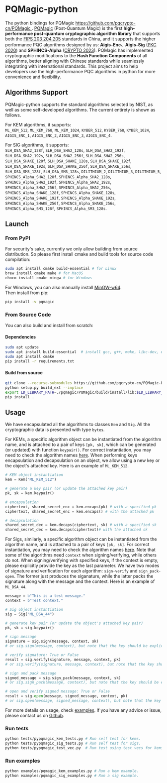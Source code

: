 # PQMagic-python

 The python bindings for PQMagic https://github.com/pqcrypto-cn/PQMagic . [PQMagic](https://pqcrypto.dev/) (Post-Quantum Magic) is the first **high-performance post-quantum cryptographic algorithm library** that supports both the [FIPS 203 204 205](https://csrc.nist.gov/news/2024/postquantum-cryptography-fips-approved) standards in China, and it supports the higher performance PQC algorithms designed by us: **Aigis-Enc、Aigis-Sig** ([PKC 2020]((https://eprint.iacr.org/2019/510))) and **SPHINCS-Alpha** ([CRYPTO 2023](https://eprint.iacr.org/2022/059)). PQMagic has implemented cryptographic modifications to the **Hash Function Components** of all algorithms, better aligning with Chinese standards while seamlessly integrating with international standards. This project aims to help developers use the high-performance PQC algorithms in python for more convenience and flexibility.

## Algorithms Support
PQMagic-python supports the standard algorithms selected by NIST, as well as some self-developed algorithms. The current entirety is shown as follows.

For KEM algorithms, it supports:  
`ML_KEM_512`, `ML_KEM_768`, `ML_KEM_1024`, `KYBER_512`, `KYBER_768`, `KYBER_1024`, `AIGIS_ENC_1`, `AIGIS_ENC_2`, `AIGIS_ENC_3`, `AIGIS_ENC_4`.

For SIG algorithms, it supports:  
`SLH_DSA_SHA2_128f`, `SLH_DSA_SHA2_128s`, `SLH_DSA_SHA2_192f`, `SLH_DSA_SHA2_192s`, `SLH_DSA_SHA2_256f`, `SLH_DSA_SHA2_256s`, 
`SLH_DSA_SHAKE_128f`, `SLH_DSA_SHAKE_128s`, `SLH_DSA_SHAKE_192f`, `SLH_DSA_SHAKE_192s`, `SLH_DSA_SHAKE_256f`, `SLH_DSA_SHAKE_256s`, 
`SLH_DSA_SM3_128f`, `SLH_DSA_SM3_128s`, `DILITHIUM_2`, `DILITHIUM_3`, `DILITHIUM_5`, `SPHINCS_Alpha_SHA2_128f`, `SPHINCS_Alpha_SHA2_128s`, `SPHINCS_Alpha_SHA2_192f`, `SPHINCS_Alpha_SHA2_192s`, `SPHINCS_Alpha_SHA2_256f`, `SPHINCS_Alpha_SHA2_256s`, 
`SPHINCS_Alpha_SHAKE_128f`, `SPHINCS_Alpha_SHAKE_128s`, `SPHINCS_Alpha_SHAKE_192f`, `SPHINCS_Alpha_SHAKE_192s`,  `SPHINCS_Alpha_SHAKE_256f`, `SPHINCS_Alpha_SHAKE_256s`, `SPHINCS_Alpha_SM3_128f`, `SPHINCS_Alpha_SM3_128s`.  

## Launch
### From PyPI
For security's sake, currently we only allow building from source distribution. So please first install cmake and build tools for source code compilation:
```bash
sudo apt install cmake build-essential # for Linux
brew install cmake make # for MacOS
choco install cmake mingw # for Windows
```
For Windows, you can also manually install [MinGW-w64](https://www.mingw-w64.org/downloads/#mingw-w64-builds).   
Then install from pip:
```sh
pip install -v pqmagic
```

### From Source Code
You can also build and install from scratch:
#### Dependencies

```bash
sudo apt update
sudo apt install build-essential  # install gcc, g++, make, libc-dev, etc.
sudo apt install cmake
pip install -r requirements.txt
```

#### Build from source

```bash
git clone --recurse-submodules https://github.com/pqcrypto-cn/PQMagic-Python.git
python setup.py build_ext --inplace
export LD_LIBRARY_PATH=./pqmagic/PQMagic/build/install/lib:$LD_LIBRARY_PATH
pip install .
```


## Usage
We have encapsulated all the algorithms to classes `Kem` and `Sig`. All the cryptographic data is presented with type `bytes`.

For KEMs, a specific algorithm object can be instantiated from the algorithm name, and is attached to a pair of keys `[pk, sk]`, which can be generated (or updated) with function `keypair()`. For correct instantiation, you may need to check the algorithm names [here](#algorithms-support). When performing keys encapsulation and decapsulation on an object, we allow using a new key or the object's attached key. Here is an example of `ML_KEM_512`.

```py
# KEM object instantiation
kem = Kem("ML_KEM_512")

# generate a key pair (or update the attached key pair)
pk, sk = kem.keypair()

# encapsulation
ciphertext, shared_secret_enc = kem.encaps(pk) # with a specified pk
ciphertext, shared_secret_enc = kem.encaps() # with the attached pk

# decapsulation
shared_secret_dec = kem.decaps(ciphertext, sk) # with a specified sk
shared_secret_dec = kem.decaps(ciphertext)# with the attached sk
```

For Sigs, similarly, a specific algorithm object can be instantiated from the algorithm name, and is attached to a pair of keys `[pk, sk]`. For correct instantiation, you may need to check the algorithm names [here](#algorithms-support). Note that some of the algorithms need `context` when signing/verifying, while others do not. When signing/verifying with specified keys, if the context is empty, please explicitly provide the key as the last parameter. We have two modes of signature and verification for each algorithm: `sign-verify` and `sign_pack-open`. The former just produces the siganature, while the latter packs the signature along with the message and the context. Here is an example of `ML_DSA_44`.

```py
message = b"This is a test message."
context = b"Test context."

# Sig object instantiation
sig = Sig("ML_DSA_44")

# generate key pair (or update the object's attached key pair)
pk, sk = sig.keypair()

# sign message
signature = sig.sign(message, context, sk) 
# or sig.sign(message, context), but note that the key should be explicitly provided if the context is empty: sign(m, sk = b'xxxx')

# verify signature: True or False
result = sig.verify(signature, message, context, pk)
# or sig.verify(signature, message, context), but note that the key should be explicitly provided if the context is empty: verify(sig, m, pk = b'xxxx')

# sign and pack message
signed_message = sig.sign_pack(message, context, sk)
# or sig.sign_pack(message, context), but note that the key should be explicitly provided if the context is empty: sign_pack(m, sk = b'xxxx')

# open and verify signed message: True or False
result = sig.open(message, signed_message, context, pk)
# or sig.open(message, signed_message, context), but note that the key should be provided if the context is empty: open(m, sm, pk = b'xxxx')
```

For more details on usage, check [examples](examples). If you have any advice or issue, please contact us on [Github](https://github.com/pqcrypto-cn/PQMagic-Python).

### Run tests

```python
python tests/pypqmagic_kem_tests.py # Run self test for kems.
python tests/pypqmagic_sig_tests.py # Run self test for sigs.
python tests/pypqmagic_test_vec.py  # Run test using test vecs for kems and sigs.
```

### Run examples

```python
python examples/pqmagic_kem_examples.py # Run a kem example.
python examples/pqmagic_sig_examples.py # Run a sig example.
```